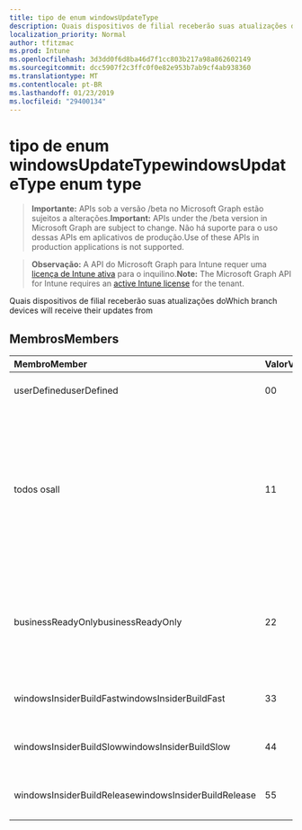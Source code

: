 ```yaml
---
title: tipo de enum windowsUpdateType
description: Quais dispositivos de filial receberão suas atualizações do
localization_priority: Normal
author: tfitzmac
ms.prod: Intune
ms.openlocfilehash: 3d3dd0f6d8ba46d7f1cc803b217a98a862602149
ms.sourcegitcommit: dcc5907f2c3ffc0f0e82e953b7ab9cf4ab938360
ms.translationtype: MT
ms.contentlocale: pt-BR
ms.lasthandoff: 01/23/2019
ms.locfileid: "29400134"
---
```

# <a name="windowsupdatetype-enum-type"></a><span data-ttu-id="2c0a6-103">tipo de enum windowsUpdateType</span><span class="sxs-lookup"><span data-stu-id="2c0a6-103">windowsUpdateType enum type</span></span>

> <span data-ttu-id="2c0a6-104">**Importante:** APIs sob a versão /beta no Microsoft Graph estão sujeitos a alterações.</span><span class="sxs-lookup"><span data-stu-id="2c0a6-104">**Important:** APIs under the /beta version in Microsoft Graph are subject to change.</span></span> <span data-ttu-id="2c0a6-105">Não há suporte para o uso dessas APIs em aplicativos de produção.</span><span class="sxs-lookup"><span data-stu-id="2c0a6-105">Use of these APIs in production applications is not supported.</span></span>

> <span data-ttu-id="2c0a6-106">**Observação:** A API do Microsoft Graph para Intune requer uma [licença de Intune ativa](https://go.microsoft.com/fwlink/?linkid=839381) para o inquilino.</span><span class="sxs-lookup"><span data-stu-id="2c0a6-106">**Note:** The Microsoft Graph API for Intune requires an [active Intune license](https://go.microsoft.com/fwlink/?linkid=839381) for the tenant.</span></span>

<span data-ttu-id="2c0a6-107">Quais dispositivos de filial receberão suas atualizações do</span><span class="sxs-lookup"><span data-stu-id="2c0a6-107">Which branch devices will receive their updates from</span></span>

## <a name="members"></a><span data-ttu-id="2c0a6-108">Membros</span><span class="sxs-lookup"><span data-stu-id="2c0a6-108">Members</span></span>
|<span data-ttu-id="2c0a6-109">Membro</span><span class="sxs-lookup"><span data-stu-id="2c0a6-109">Member</span></span>|<span data-ttu-id="2c0a6-110">Valor</span><span class="sxs-lookup"><span data-stu-id="2c0a6-110">Value</span></span>|<span data-ttu-id="2c0a6-111">Descrição</span><span class="sxs-lookup"><span data-stu-id="2c0a6-111">Description</span></span>|
|:---|:---|:---|
|<span data-ttu-id="2c0a6-112">userDefined</span><span class="sxs-lookup"><span data-stu-id="2c0a6-112">userDefined</span></span>|<span data-ttu-id="2c0a6-113">0</span><span class="sxs-lookup"><span data-stu-id="2c0a6-113">0</span></span>|<span data-ttu-id="2c0a6-114">Permitir que o usuário pode definir.</span><span class="sxs-lookup"><span data-stu-id="2c0a6-114">Allow the user to set.</span></span>|
|<span data-ttu-id="2c0a6-115">todos os</span><span class="sxs-lookup"><span data-stu-id="2c0a6-115">all</span></span>|<span data-ttu-id="2c0a6-116">1</span><span class="sxs-lookup"><span data-stu-id="2c0a6-116">1</span></span>|<span data-ttu-id="2c0a6-117">O canal delimitadas anual (público alvo).</span><span class="sxs-lookup"><span data-stu-id="2c0a6-117">Semi-annual Channel (Targeted).</span></span> <span data-ttu-id="2c0a6-118">Dispositivo obtém todas as atualizações aplicáveis de recurso do canal delimitadas anual (multidifusão).</span><span class="sxs-lookup"><span data-stu-id="2c0a6-118">Device gets all applicable feature updates from Semi-annual Channel (Targeted).</span></span>|
|<span data-ttu-id="2c0a6-119">businessReadyOnly</span><span class="sxs-lookup"><span data-stu-id="2c0a6-119">businessReadyOnly</span></span>|<span data-ttu-id="2c0a6-120">2</span><span class="sxs-lookup"><span data-stu-id="2c0a6-120">2</span></span>|<span data-ttu-id="2c0a6-121">Canal delimitadas anual.</span><span class="sxs-lookup"><span data-stu-id="2c0a6-121">Semi-annual Channel.</span></span> <span data-ttu-id="2c0a6-122">Dispositivo obtém atualizações de recurso do canal delimitadas anual.</span><span class="sxs-lookup"><span data-stu-id="2c0a6-122">Device gets feature updates from Semi-annual Channel.</span></span>|
|<span data-ttu-id="2c0a6-123">windowsInsiderBuildFast</span><span class="sxs-lookup"><span data-stu-id="2c0a6-123">windowsInsiderBuildFast</span></span>|<span data-ttu-id="2c0a6-124">3</span><span class="sxs-lookup"><span data-stu-id="2c0a6-124">3</span></span>|<span data-ttu-id="2c0a6-125">Construir Insider Windows - Fast</span><span class="sxs-lookup"><span data-stu-id="2c0a6-125">Windows Insider build - Fast</span></span>|
|<span data-ttu-id="2c0a6-126">windowsInsiderBuildSlow</span><span class="sxs-lookup"><span data-stu-id="2c0a6-126">windowsInsiderBuildSlow</span></span>|<span data-ttu-id="2c0a6-127">4</span><span class="sxs-lookup"><span data-stu-id="2c0a6-127">4</span></span>|<span data-ttu-id="2c0a6-128">Construir Insider Windows - lento</span><span class="sxs-lookup"><span data-stu-id="2c0a6-128">Windows Insider build - Slow</span></span>|
|<span data-ttu-id="2c0a6-129">windowsInsiderBuildRelease</span><span class="sxs-lookup"><span data-stu-id="2c0a6-129">windowsInsiderBuildRelease</span></span>|<span data-ttu-id="2c0a6-130">5</span><span class="sxs-lookup"><span data-stu-id="2c0a6-130">5</span></span>|<span data-ttu-id="2c0a6-131">Criação de Insider Windows versão</span><span class="sxs-lookup"><span data-stu-id="2c0a6-131">Release Windows Insider build</span></span>|




